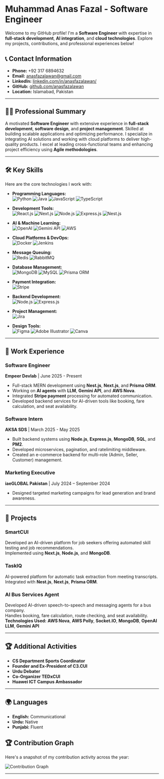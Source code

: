 # Muhammad Anas Fazal - Software Engineer

Welcome to my GitHub profile! I'm a **Software Engineer** with expertise in **full-stack development**, **AI integration**, and **cloud technologies**. Explore my projects, contributions, and professional experiences below!

## 📞 **Contact Information**
- **Phone:** +92 317 6894632
- **Email:** [anasfazalawan@gmail.com](mailto:anasfazalawan@gmail.com)
- **LinkedIn:** [linkedin.com/in/anasfazalawan/](https://linkedin.com/in/anasfazalawan/)
- **GitHub:** [github.com/anasfazalawan](https://github.com/anasfazalawan)
- **Location:** Islamabad, Pakistan

---

## 👨‍💻 **Professional Summary**
A motivated **Software Engineer** with extensive experience in **full-stack development**, **software design**, and **project management**. Skilled at building scalable applications and optimizing performance. I specialize in integrating AI solutions and working with cloud platforms to deliver high-quality products. I excel at leading cross-functional teams and enhancing project efficiency using **Agile methodologies**.

---

## 🛠️ **Key Skills**
Here are the core technologies I work with:

- **Programming Languages:**  
  ![Python](https://img.shields.io/badge/Python-3776AB?style=for-the-badge&logo=python&logoColor=white) ![Java](https://img.shields.io/badge/Java-007396?style=for-the-badge&logo=java&logoColor=white) ![JavaScript](https://img.shields.io/badge/JavaScript-F7DF1E?style=for-the-badge&logo=javascript&logoColor=black) ![TypeScript](https://img.shields.io/badge/TypeScript-3178C6?style=for-the-badge&logo=typescript&logoColor=white)
  
- **Development Tools:**  
  ![React.js](https://img.shields.io/badge/React.js-61DAFB?style=for-the-badge&logo=react&logoColor=black) ![Next.js](https://img.shields.io/badge/Next.js-000000?style=for-the-badge&logo=nextdotjs&logoColor=white) ![Node.js](https://img.shields.io/badge/Node.js-339933?style=for-the-badge&logo=node.js&logoColor=white) ![Express.js](https://img.shields.io/badge/Express.js-000000?style=for-the-badge&logo=express&logoColor=white) ![Nest.js](https://img.shields.io/badge/Nest.js-E0234E?style=for-the-badge&logo=nestjs&logoColor=white)
  
- **AI & Machine Learning:**  
  ![OpenAI](https://img.shields.io/badge/OpenAI-4B8BF5?style=for-the-badge&logo=openai&logoColor=white) ![Gemini API](https://img.shields.io/badge/Gemini-FF6A00?style=for-the-badge&logo=google&logoColor=white) ![AWS](https://img.shields.io/badge/AWS-232F3E?style=for-the-badge&logo=amazonaws&logoColor=white)
  
- **Cloud Platforms & DevOps:**  
  ![Docker](https://img.shields.io/badge/Docker-2496ED?style=for-the-badge&logo=docker&logoColor=white) ![Jenkins](https://img.shields.io/badge/Jenkins-D24939?style=for-the-badge&logo=jenkins&logoColor=white)  
  
- **Message Queuing:**  
  ![Redis](https://img.shields.io/badge/Redis-DC382D?style=for-the-badge&logo=redis&logoColor=white) ![RabbitMQ](https://img.shields.io/badge/RabbitMQ-FF6600?style=for-the-badge&logo=rabbitmq&logoColor=white)

- **Database Management:**  
  ![MongoDB](https://img.shields.io/badge/MongoDB-47A248?style=for-the-badge&logo=mongodb&logoColor=white) ![MySQL](https://img.shields.io/badge/MySQL-4479A1?style=for-the-badge&logo=mysql&logoColor=white) ![Prisma ORM](https://img.shields.io/badge/Prisma-2D3748?style=for-the-badge&logo=prisma&logoColor=white)

- **Payment Integration:**  
  ![Stripe](https://img.shields.io/badge/Stripe-008CFF?style=for-the-badge&logo=stripe&logoColor=white)

- **Backend Development:**  
  ![Node.js](https://img.shields.io/badge/Node.js-339933?style=for-the-badge&logo=node.js&logoColor=white) ![Express.js](https://img.shields.io/badge/Express.js-000000?style=for-the-badge&logo=express&logoColor=white)
  
- **Project Management:**  
  ![Jira](https://img.shields.io/badge/Jira-0052CC?style=for-the-badge&logo=jira&logoColor=white)
  
- **Design Tools:**  
  ![Figma](https://img.shields.io/badge/Figma-F24E1E?style=for-the-badge&logo=figma&logoColor=white) ![Adobe Illustrator](https://img.shields.io/badge/Adobe_Illustrator-FF9A00?style=for-the-badge&logo=adobeillustrator&logoColor=white) ![Canva](https://img.shields.io/badge/Canva-00C4CC?style=for-the-badge&logo=canva&logoColor=white)

---

## 💼 **Work Experience**

### **Software Engineer**  
**Empeer Devlab** | June 2025 - Present  
- Full-stack MERN development using **Nest.js**, **Next.js**, and **Prisma ORM**.  
- Working on **AI agents** with **LLM**, **Gemini API**, and **AWS Nova**.  
- Integrated **Stripe payment** processing for automated communication.  
- Developed backend services for AI-driven tools like booking, fare calculation, and seat availability.

### **Software Intern**  
**AKSA SDS** | March 2025 - May 2025  
- Built backend systems using **Node.js**, **Express.js**, **MongoDB**, **SQL**, and **PM2**.  
- Developed microservices, pagination, and ratelimiting middleware.  
- Created an e-commerce backend for multi-role (Admin, Seller, Customer) management.

### **Marketing Executive**  
**iaeGLOBAL Pakistan** | July 2024 – September 2024  
- Designed targeted marketing campaigns for lead generation and brand awareness.

---

## 📂 **Projects**

### **SmartCUI**  
Developed an AI-driven platform for job seekers offering automated skill testing and job recommendations.  
Implemented using **Next.js**, **Node.js**, and **MongoDB**.

### **TaskIQ**  
AI-powered platform for automatic task extraction from meeting transcripts.  
Integrated with **Nest.js**, **Next.js**, **Prisma ORM**.

### **AI Bus Services Agent**  
Developed AI-driven speech-to-speech and messaging agents for a bus company.  
Handles booking, fare calculation, route checking, and seat availability.  
**Technologies Used:** **AWS Nova**, **AWS Polly**, **Socket.IO**, **MongoDB**, **OpenAI LLM**, **Gemini API**

---

## 🏆 **Additional Activities**  
- **CS Department Sports Coordinator**  
- **Founder and Ex-President of C3.CUI**  
- **Urdu Debater**  
- **Co-Organizer TEDxCUI**  
- **Huawei ICT Campus Ambassador**

---

## 🌍 **Languages**
- **English:** Communicational  
- **Urdu:** Native  
- **Punjabi:** Fluent



## 🏆 **Contribution Graph**

Here's a snapshot of my contribution activity across the year:

![Contribution Graph](https://github.com/anasfazalawan/github-readme-contributions.svg)

---
